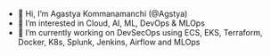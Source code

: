 - 👋 Hi, I’m Agastya Kommanamanchi (@Agstya)
- 👀 I’m interested in Cloud, AI, ML, DevOps & MLOps
- 🌱 I’m currently working on DevSecOps using ECS, EKS, Terraform, Docker, K8s, Splunk, Jenkins, Airflow and MLOps
<!---
Agstya/Agstya is a ✨ special ✨ repository because its `README.md` (this file) appears on your GitHub profile.
You can click the Preview link to take a look at your changes.
--->

